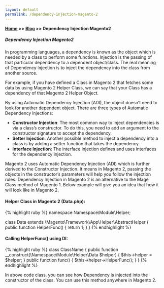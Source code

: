 ```yaml
---
layout: default
permalink: /dependency-injection-magento-2
---
```

**[Home](https://supravatm.github.io/) >> [Blog](https://supravatm.github.io/blogs.html) >> Dependency Injection Magento2**

##### Dependency Injection Magento2

<p>In programming languages, a dependency is known as the object which is needed by a class to perform some functions. Injection is the passing of that particular dependency to a dependent object/class. The real meaning of Dependency Injection is to inject the dependency into the class from another source.</p>

<p>For example, if you have defined a Class in Magento 2 that fetches some data by using Magento 2 Helper Class, we can say that your Class has a dependency of that Magento 2 Helper Object.</p>

<p>By using Automatic Dependency Injection (ADI), the object doesn’t need to look for another dependent object. There are three types of Automatic Dependency Injections:</p>

* **Constructor Injection**: The most common way to inject dependencies is via a class’s constructor. To do this, you need to add an argument to the constructor signature to accept the dependency.
* **Setter Injection**: Another possible method to inject a dependency into a class is by adding a setter function that takes the dependency.
* **Interface Injection**: The interface injection defines and uses interfaces for the dependency injection.

<p>Magento 2 uses Automatic Dependency Injection (ADI) which is further derived to the Constructor Injection. It means in Magento 2, passing the objects in the constructor’s parameters will help you follow the injection rules. Dependency Injection in Magento 2 is an alternative to the Mage Class method of Magento 1. Below example will give you an idea that how it will look like in Magento 2.</p>

#### Helper Class in Magento 2 (Data.php):

{% highlight ruby %}
namespace Namespace\Module\Helper;

class Data extends \Magento\Framework\App\Helper\AbstractHelper
{
    public function HelperFunc()
    {
        return 1;
    }
}
{% endhighlight %}

#### Calling HelperFunc() using DI:

{% highlight ruby %}
class ClassName
{
    public function __construct(\Namespace\Module\Helper\Data $helper)
    {
        $this->helper = $helper;
    }
    public function func()
    {
        $this->helper->HelperFunc();
    }
}
{% endhighlight %}

<p>In above code class, you can see how Dependency is injected into the constructor of the class. You can use this method anywhere in Magento 2.</p>
